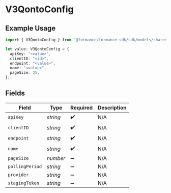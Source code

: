 # V3QontoConfig

## Example Usage

```typescript
import { V3QontoConfig } from "@formance/formance-sdk/sdk/models/shared";

let value: V3QontoConfig = {
  apiKey: "<value>",
  clientID: "<id>",
  endpoint: "<value>",
  name: "<value>",
  pageSize: 25,
};
```

## Fields

| Field              | Type               | Required           | Description        |
| ------------------ | ------------------ | ------------------ | ------------------ |
| `apiKey`           | *string*           | :heavy_check_mark: | N/A                |
| `clientID`         | *string*           | :heavy_check_mark: | N/A                |
| `endpoint`         | *string*           | :heavy_check_mark: | N/A                |
| `name`             | *string*           | :heavy_check_mark: | N/A                |
| `pageSize`         | *number*           | :heavy_minus_sign: | N/A                |
| `pollingPeriod`    | *string*           | :heavy_minus_sign: | N/A                |
| `provider`         | *string*           | :heavy_minus_sign: | N/A                |
| `stagingToken`     | *string*           | :heavy_minus_sign: | N/A                |